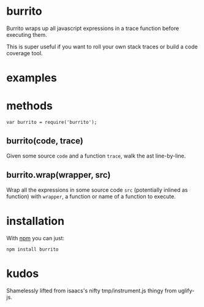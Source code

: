 burrito
=======

Burrito wraps up all javascript expressions in a trace function before executing
them.

This is super useful if you want to roll your own stack traces or build a code
coverage tool.

examples
========


methods
=======

    var burrito = require('burrito');

burrito(code, trace)
--------------------

Given some source `code` and a function `trace`, walk the ast line-by-line.

burrito.wrap(wrapper, src)
--------------------------

Wrap all the expressions in some source code `src` (potentially inlined as
function) with `wrapper`, a function or name of a function to execute.

installation
============

With [npm](http://npmjs.org) you can just:

    npm install burrito

kudos
=====

Shamelessly lifted from isaacs's nifty tmp/instrument.js thingy from uglify-js.
